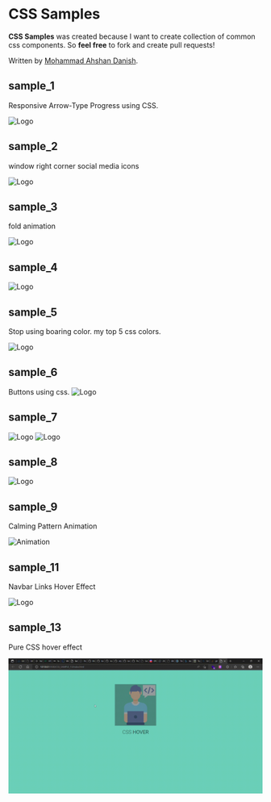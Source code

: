 # CSS Samples

**CSS Samples** was created because I want to create collection of common css components. So **feel free** to fork and create pull requests!

Written by [Mohammad Ahshan Danish](https://github.com/mailtodanish).

## sample_1

Responsive Arrow-Type Progress using CSS.

![Logo](https://github.com/mailtodanish/CSS-Samples/blob/main/CSS_SAMPLE_1/img/CPT2203092336-841x116.gif)

## sample_2

window right corner social media icons

![Logo](https://github.com/mailtodanish/CSS-Samples/blob/main/CSS_SAMPLE_2/img/CPT2203101616-245x473.gif)

## sample_3

fold animation

![Logo](https://github.com/mailtodanish/CSS-Samples/blob/main/CSS_SAMPLE_3/img/CPT2206160842-1048x212.gif)

## sample_4

![Logo](https://github.com/mailtodanish/CSS-Samples/blob/main/CSS_SAMPLE_4/img/CPT2208032032-230x102.gif)

## sample_5

Stop using boaring color. my top 5 css colors.

![Logo](https://github.com/mailtodanish/CSS-Samples/blob/main/CSS_SAMPLE_5/img/color.png)

## sample_6

Buttons using css.
![Logo](https://github.com/mailtodanish/CSS-Samples/blob/main/CSS_SAMPLE_6/img/CPT2210071956-567x125.gif)

## sample_7

![Logo](https://github.com/mailtodanish/CSS-Samples/blob/main/CSS_SAMPLE_7/img/CPT2210071952-751x130.gif)
![Logo](https://github.com/mailtodanish/CSS-Samples/blob/main/CSS_SAMPLE_7/img/CPT2210071953-204x673.gif)

## sample_8

![Logo](https://github.com/mailtodanish/CSS-Samples/blob/main/CSS_SAMPLE_8/img/img.gif)

## sample_9

Calming Pattern Animation

![Animation](https://github.com/void-hr/CSS-Samples/blob/main/CSS_SAMPLE_9/image/img.gif)

## sample_11

Navbar Links Hover Effect

![Logo](https://github.com/hemani-gajjar/CSS-Samples/blob/main/CSS_SAMPLE_11/NavbarLinksHoverEffect.gif)

## sample_13

Pure CSS hover effect

![Working](./CSS_SAMPLE_13/image/CSS%20Hover%20effect%20and%2023%20more%20pages%20-%20Personal%20-%20Microsoft_%20Edge%202022-10-10%2017-03-16.gif)
